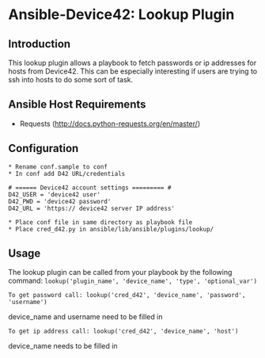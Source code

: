 # Ansible-Device42: Lookup Plugin

## Introduction 

This lookup plugin allows a playbook to fetch passwords or ip addresses for hosts from Device42. This can be especially interesting if users are trying to ssh into hosts to do some sort of task.

## Ansible Host Requirements
* Requests (http://docs.python-requests.org/en/master/)

## Configuration
```
* Rename conf.sample to conf
* In conf add D42 URL/credentials
```
```
# ====== Device42 account settings ========= #
D42_USER = 'device42 user'
D42_PWD = 'device42 password'
D42_URL = 'https:// device42 server IP address'
```
```
* Place conf file in same directory as playbook file
* Place cred_d42.py in ansible/lib/ansible/plugins/lookup/
```

## Usage

The lookup plugin can be called from your playbook by the following command: 
`lookup('plugin_name', 'device_name', 'type', 'optional_var')`

```
To get password call: lookup('cred_d42', 'device_name', 'password', 'username')
```
device_name and username need to be filled in
```
To get ip address call: lookup('cred_d42', 'device_name', 'host') 
```
device_name needs to be filled in